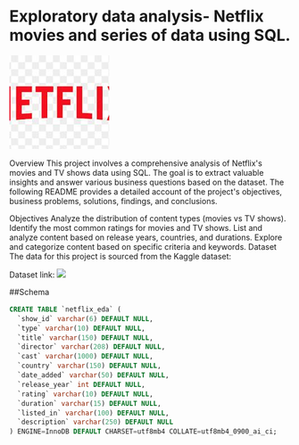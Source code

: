 # Exploratory data analysis- Netflix movies and series of data using SQL.

![](https://github.com/priyadharshan344/SQL_Neyflix_EDA/blob/main/download%20(2).jpg)

Overview
This project involves a comprehensive analysis of Netflix's movies and TV shows data using SQL. The goal is to extract valuable insights and answer various business questions based on the dataset. The following README provides a detailed account of the project's objectives, business problems, solutions, findings, and conclusions.

Objectives
Analyze the distribution of content types (movies vs TV shows).
Identify the most common ratings for movies and TV shows.
List and analyze content based on release years, countries, and durations.
Explore and categorize content based on specific criteria and keywords.
Dataset
The data for this project is sourced from the Kaggle dataset:

Dataset link: ![](https://www.kaggle.com/datasets/shivamb/netflix-shows?resource=download)

##Schema
 
```sql
CREATE TABLE `netflix_eda` (
  `show_id` varchar(6) DEFAULT NULL,
  `type` varchar(10) DEFAULT NULL,
  `title` varchar(150) DEFAULT NULL,
  `director` varchar(208) DEFAULT NULL,
  `cast` varchar(1000) DEFAULT NULL,
  `country` varchar(150) DEFAULT NULL,
  `date_added` varchar(50) DEFAULT NULL,
  `release_year` int DEFAULT NULL,
  `rating` varchar(10) DEFAULT NULL,
  `duration` varchar(15) DEFAULT NULL,
  `listed_in` varchar(100) DEFAULT NULL,
  `description` varchar(250) DEFAULT NULL
) ENGINE=InnoDB DEFAULT CHARSET=utf8mb4 COLLATE=utf8mb4_0900_ai_ci;




